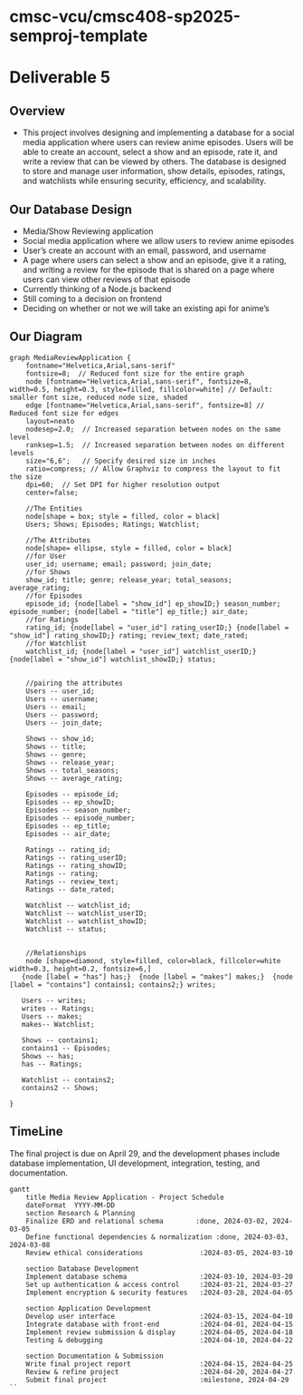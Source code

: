# cmsc-vcu/cmsc408-sp2025-semproj-template

# Deliverable 5 

## Overview 

- This project involves designing and implementing a database for a social media application where users can review anime episodes. Users will be able to create an account, select a show and an episode, rate it, and write a review that can be viewed by others. The database is designed to store and manage user information, show details, episodes, ratings, and watchlists while ensuring security, efficiency, and scalability.

## Our Database Design 

-  Media/Show Reviewing application
- Social media application where we allow users to review anime episodes
- User’s create an account with an email, password, and username
- A page where users can select a show and an episode, give it a rating, and writing a review for the episode that is shared on a page where users can view other reviews of that episode
- Currently thinking of a Node.js backend
- Still coming to a decision on frontend
- Deciding on whether or not we will take an existing api for anime’s


## Our Diagram 

```{dot}
graph MediaReviewApplication {
    fontname="Helvetica,Arial,sans-serif"
    fontsize=8;  // Reduced font size for the entire graph
    node [fontname="Helvetica,Arial,sans-serif", fontsize=8, width=0.5, height=0.3, style=filled, fillcolor=white] // Default: smaller font size, reduced node size, shaded
    edge [fontname="Helvetica,Arial,sans-serif", fontsize=8] // Reduced font size for edges
    layout=neato
    nodesep=2.0;  // Increased separation between nodes on the same level
    ranksep=1.5;  // Increased separation between nodes on different levels
    size="6,6";   // Specify desired size in inches
    ratio=compress; // Allow Graphviz to compress the layout to fit the size
    dpi=60;  // Set DPI for higher resolution output
    center=false;
    
    //The Entities 
    node[shape = box; style = filled, color = black] 
    Users; Shows; Episodes; Ratings; Watchlist; 
    
    //The Attributes 
    node[shape= ellipse, style = filled, color = black]
    //for User 
    user_id; username; email; password; join_date;
    //for Shows 
    show_id; title; genre; release_year; total_seasons; average_rating;
    //for Episodes 
    episode_id; {node[label = "show_id"] ep_showID;} season_number; episode_number; {node[label = "title"] ep_title;} air_date;
    //for Ratings 
    rating_id; {node[label = "user_id"] rating_userID;} {node[label = "show_id"] rating_showID;} rating; review_text; date_rated; 
    //for Watchlist 
    watchlist_id; {node[label = "user_id"] watchlist_userID;} {node[label = "show_id"] watchlist_showID;} status; 
    
    
    //pairing the attributes  
    Users -- user_id;
    Users -- username;
    Users -- email;
    Users -- password;
    Users -- join_date;
    
    Shows -- show_id;
    Shows -- title;
    Shows -- genre;
    Shows -- release_year;
    Shows -- total_seasons;
    Shows -- average_rating;
    
    Episodes -- episode_id;
    Episodes -- ep_showID;
    Episodes -- season_number;
    Episodes -- episode_number;
    Episodes -- ep_title;
    Episodes -- air_date;
    
    Ratings -- rating_id;
    Ratings -- rating_userID;
    Ratings -- rating_showID; 
    Ratings -- rating;
    Ratings -- review_text;
    Ratings -- date_rated;
    
    Watchlist -- watchlist_id;
    Watchlist -- watchlist_userID;
    Watchlist -- watchlist_showID;
    Watchlist -- status; 
    
    
    //Relationships 
    node [shape=diamond, style=filled, color=black, fillcolor=white width=0.3, height=0.2, fontsize=6,] 
   {node [label = "has"] has;}  {node [label = "makes"] makes;}  {node [label = "contains"] contains1; contains2;} writes;
   
   Users -- writes;
   writes -- Ratings;
   Users -- makes;
   makes-- Watchlist;
   
   Shows -- contains1;
   contains1 -- Episodes;
   Shows -- has;
   has -- Ratings;
   
   Watchlist -- contains2;
   contains2 -- Shows;
 
}
```

## TimeLine 

The final project is due on April 29, and the development phases include database implementation, UI development, integration, testing, and documentation.

``` {mermaid}
gantt
    title Media Review Application - Project Schedule
    dateFormat  YYYY-MM-DD
    section Research & Planning
    Finalize ERD and relational schema        :done, 2024-03-02, 2024-03-05
    Define functional dependencies & normalization :done, 2024-03-03, 2024-03-08
    Review ethical considerations              :2024-03-05, 2024-03-10

    section Database Development
    Implement database schema                  :2024-03-10, 2024-03-20
    Set up authentication & access control     :2024-03-21, 2024-03-27
    Implement encryption & security features   :2024-03-28, 2024-04-05

    section Application Development
    Develop user interface                     :2024-03-15, 2024-04-10
    Integrate database with front-end          :2024-04-01, 2024-04-15
    Implement review submission & display      :2024-04-05, 2024-04-18
    Testing & debugging                        :2024-04-10, 2024-04-22

    section Documentation & Submission
    Write final project report                 :2024-04-15, 2024-04-25
    Review & refine project                    :2024-04-20, 2024-04-27
    Submit final project                       :milestone, 2024-04-29
``
